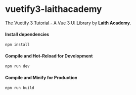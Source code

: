 # vuetify3-laithacademy

[The Vuetify 3 Tutorial - A Vue 3 UI Library](https://www.youtube.com/watch?v=PzXaFXgsp60) by [**Laith Academy**](https://www.youtube.com/channel/UCyLNhHSiEVkVwPSFKxJAfSA).

#### Install dependencies
```sh
npm install
```

#### Compile and Hot-Reload for Development

```sh
npm run dev
```

#### Compile and Minify for Production

```sh
npm run build
